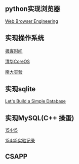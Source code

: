 ## python实现浏览器

[Web Browser Engineering](https://browser.engineering/index.html)

## 实现操作系统

[极客时间]()

[清华CoreOS]()

[南大实验]()



## 实现sqlite

[Let's Build a Simple Database](https://cstack.github.io/db_tutorial/)

## 实现MySQL(C++ 操蛋)

[15445](https://github.com/yixuaz/CMU-15445)

[15445实验记录](https://www.cnblogs.com/JayL-zxl/category/1919605.html)

## CSAPP
